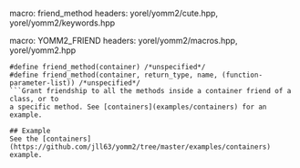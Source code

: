 macro: friend_method
headers: yorel/yomm2/cute.hpp, yorel/yomm2/keywords.hpp

macro: YOMM2_FRIEND
headers: yorel/yomm2/macros.hpp, yorel/yomm2.hpp
```
#define friend_method(container) /*unspecified*/
#define friend_method(container, return_type, name, (function-parameter-list)) /*unspecified*/
```Grant friendship to all the methods inside a container friend of a class, or to
a specific method. See [containers](examples/containers) for an example.

## Example
See the [containers](https://github.com/jll63/yomm2/tree/master/examples/containers) example.
